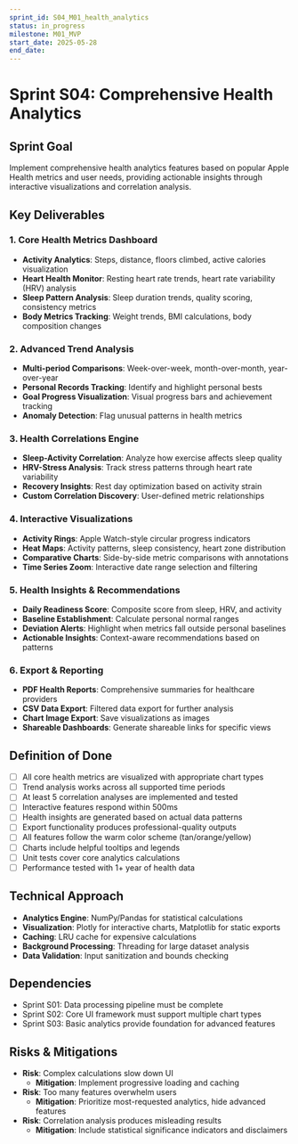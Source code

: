 ```yaml
---
sprint_id: S04_M01_health_analytics
status: in_progress
milestone: M01_MVP
start_date: 2025-05-28
end_date: 
---
```


# Sprint S04: Comprehensive Health Analytics

## Sprint Goal
Implement comprehensive health analytics features based on popular Apple Health metrics and user needs, providing actionable insights through interactive visualizations and correlation analysis.

## Key Deliverables

### 1. Core Health Metrics Dashboard
- **Activity Analytics**: Steps, distance, floors climbed, active calories visualization
- **Heart Health Monitor**: Resting heart rate trends, heart rate variability (HRV) analysis
- **Sleep Pattern Analysis**: Sleep duration trends, quality scoring, consistency metrics
- **Body Metrics Tracking**: Weight trends, BMI calculations, body composition changes

### 2. Advanced Trend Analysis
- **Multi-period Comparisons**: Week-over-week, month-over-month, year-over-year
- **Personal Records Tracking**: Identify and highlight personal bests
- **Goal Progress Visualization**: Visual progress bars and achievement tracking
- **Anomaly Detection**: Flag unusual patterns in health metrics

### 3. Health Correlations Engine
- **Sleep-Activity Correlation**: Analyze how exercise affects sleep quality
- **HRV-Stress Analysis**: Track stress patterns through heart rate variability
- **Recovery Insights**: Rest day optimization based on activity strain
- **Custom Correlation Discovery**: User-defined metric relationships

### 4. Interactive Visualizations
- **Activity Rings**: Apple Watch-style circular progress indicators
- **Heat Maps**: Activity patterns, sleep consistency, heart zone distribution
- **Comparative Charts**: Side-by-side metric comparisons with annotations
- **Time Series Zoom**: Interactive date range selection and filtering

### 5. Health Insights & Recommendations
- **Daily Readiness Score**: Composite score from sleep, HRV, and activity
- **Baseline Establishment**: Calculate personal normal ranges
- **Deviation Alerts**: Highlight when metrics fall outside personal baselines
- **Actionable Insights**: Context-aware recommendations based on patterns

### 6. Export & Reporting
- **PDF Health Reports**: Comprehensive summaries for healthcare providers
- **CSV Data Export**: Filtered data export for further analysis
- **Chart Image Export**: Save visualizations as images
- **Shareable Dashboards**: Generate shareable links for specific views

## Definition of Done
- [ ] All core health metrics are visualized with appropriate chart types
- [ ] Trend analysis works across all supported time periods
- [ ] At least 5 correlation analyses are implemented and tested
- [ ] Interactive features respond within 500ms
- [ ] Health insights are generated based on actual data patterns
- [ ] Export functionality produces professional-quality outputs
- [ ] All features follow the warm color scheme (tan/orange/yellow)
- [ ] Charts include helpful tooltips and legends
- [ ] Unit tests cover core analytics calculations
- [ ] Performance tested with 1+ year of health data

## Technical Approach
- **Analytics Engine**: NumPy/Pandas for statistical calculations
- **Visualization**: Plotly for interactive charts, Matplotlib for static exports
- **Caching**: LRU cache for expensive calculations
- **Background Processing**: Threading for large dataset analysis
- **Data Validation**: Input sanitization and bounds checking

## Dependencies
- Sprint S01: Data processing pipeline must be complete
- Sprint S02: Core UI framework must support multiple chart types
- Sprint S03: Basic analytics provide foundation for advanced features

## Risks & Mitigations
- **Risk**: Complex calculations slow down UI
  - **Mitigation**: Implement progressive loading and caching
- **Risk**: Too many features overwhelm users
  - **Mitigation**: Prioritize most-requested analytics, hide advanced features
- **Risk**: Correlation analysis produces misleading results
  - **Mitigation**: Include statistical significance indicators and disclaimers